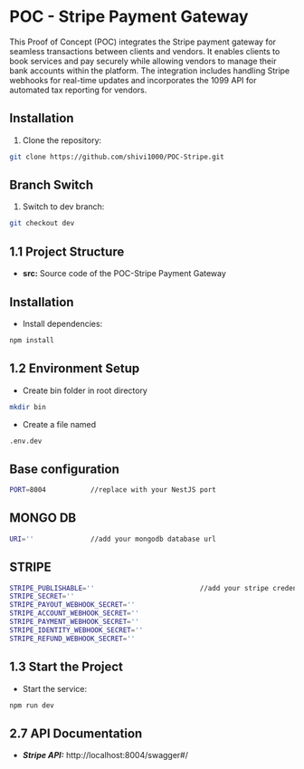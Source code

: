 # POC - Stripe Payment Gateway

This Proof of Concept (POC) integrates the Stripe payment gateway for seamless transactions between clients and vendors. It enables clients to book services and pay securely while allowing vendors to manage their bank accounts within the platform. The integration includes handling Stripe webhooks for real-time updates and incorporates the 1099 API for automated tax reporting for vendors.

## Installation

1. Clone the repository:


```bash
git clone https://github.com/shivi1000/POC-Stripe.git

```

## Branch Switch

1. Switch to dev branch:

```bash
git checkout dev

```


## 1.1 Project Structure

- **src:** Source code of the POC-Stripe Payment Gateway


## Installation

- Install dependencies:

```bash
npm install

```


## 1.2 Environment Setup

- Create bin folder in root directory

```bash
mkdir bin

```

- Create a file named

```bash
.env.dev

```

## Base configuration

```bash
PORT=8004           //replace with your NestJS port

```


## MONGO DB

```bash
URI=''              //add your mongodb database url

```

## STRIPE

```bash
STRIPE_PUBLISHABLE=''                          //add your stripe credentials
STRIPE_SECRET=''
STRIPE_PAYOUT_WEBHOOK_SECRET=''
STRIPE_ACCOUNT_WEBHOOK_SECRET=''
STRIPE_PAYMENT_WEBHOOK_SECRET=''
STRIPE_IDENTITY_WEBHOOK_SECRET=''
STRIPE_REFUND_WEBHOOK_SECRET=''

```


## 1.3 Start the Project

- Start the service:

```bash
npm run dev

```


## 2.7 API Documentation

- **_Stripe API:_** http://localhost:8004/swagger#/


